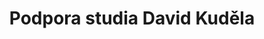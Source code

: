 ---
id: bfd7970c-cca3-4991-8e88-9ac4cfc4a677
title: Podpora studia David Kuděla
price: 100000
year: 2012
description: Nadační příspěvek poslouží v tomto případě k finanční podpoře nákladného zahraničního studia mezinárodní politiky a zpravodajské služby na Univerzitě Aberystwyth ve Velké Británii nadějného studenta z našeho regionu Davida Kuděly, který již za své předchozí studium získal řadu akademických úspěchů.
kouskovani: false
locationName: undefined
position:
  lng: 18.2982345016522
  lat: 49.82427693537621
---